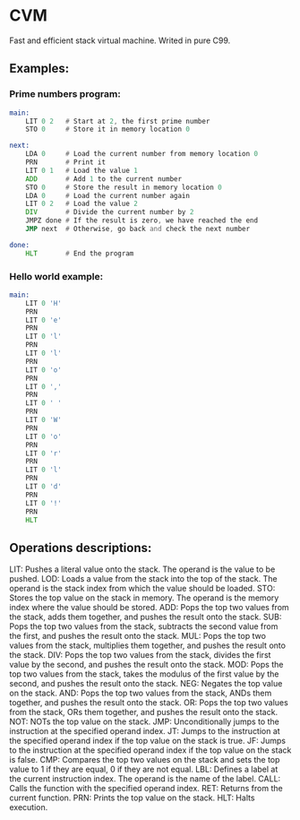 # CVM
Fast and efficient stack virtual machine. Writed in pure C99.

## Examples:

### Prime numbers program:

```asm
main:
    LIT 0 2   # Start at 2, the first prime number
    STO 0     # Store it in memory location 0

next:
    LDA 0     # Load the current number from memory location 0
    PRN       # Print it
    LIT 0 1   # Load the value 1
    ADD       # Add 1 to the current number
    STO 0     # Store the result in memory location 0
    LDA 0     # Load the current number again
    LIT 0 2   # Load the value 2
    DIV       # Divide the current number by 2
    JMPZ done # If the result is zero, we have reached the end
    JMP next  # Otherwise, go back and check the next number

done:
    HLT       # End the program
```

### Hello world example:

```asm
main:
    LIT 0 'H'
    PRN
    LIT 0 'e'
    PRN
    LIT 0 'l'
    PRN
    LIT 0 'l'
    PRN
    LIT 0 'o'
    PRN
    LIT 0 ','
    PRN
    LIT 0 ' '
    PRN
    LIT 0 'W'
    PRN
    LIT 0 'o'
    PRN
    LIT 0 'r'
    PRN
    LIT 0 'l'
    PRN
    LIT 0 'd'
    PRN
    LIT 0 '!'
    PRN
    HLT
```

## Operations descriptions:

LIT: Pushes a literal value onto the stack. The operand is the value to be pushed.
LOD: Loads a value from the stack into the top of the stack. The operand is the stack index from which the value should be loaded.
STO: Stores the top value on the stack in memory. The operand is the memory index where the value should be stored.
ADD: Pops the top two values from the stack, adds them together, and pushes the result onto the stack.
SUB: Pops the top two values from the stack, subtracts the second value from the first, and pushes the result onto the stack.
MUL: Pops the top two values from the stack, multiplies them together, and pushes the result onto the stack.
DIV: Pops the top two values from the stack, divides the first value by the second, and pushes the result onto the stack.
MOD: Pops the top two values from the stack, takes the modulus of the first value by the second, and pushes the result onto the stack.
NEG: Negates the top value on the stack.
AND: Pops the top two values from the stack, ANDs them together, and pushes the result onto the stack.
OR: Pops the top two values from the stack, ORs them together, and pushes the result onto the stack.
NOT: NOTs the top value on the stack.
JMP: Unconditionally jumps to the instruction at the specified operand index.
JT: Jumps to the instruction at the specified operand index if the top value on the stack is true.
JF: Jumps to the instruction at the specified operand index if the top value on the stack is false.
CMP: Compares the top two values on the stack and sets the top value to 1 if they are equal, 0 if they are not equal.
LBL: Defines a label at the current instruction index. The operand is the name of the label.
CALL: Calls the function with the specified operand index.
RET: Returns from the current function.
PRN: Prints the top value on the stack.
HLT: Halts execution.
